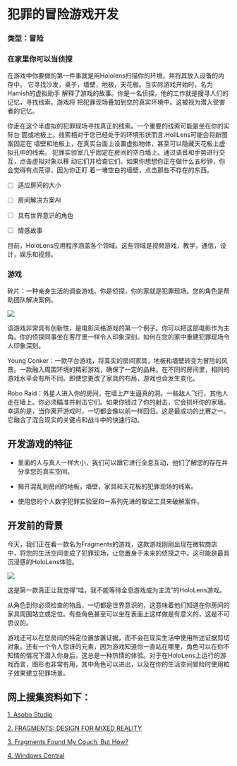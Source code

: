 # 犯罪的冒险游戏开发
### 类型：冒险
### 在家里你可以当侦探

在游戏中你要做的第一件事就是用Hololens扫描你的环境，并将其放入设备的内存中。
它寻找沙发，桌子，墙壁，地板，天花板。当实际游戏开始时，名为Hamish的虚拟助手
解释了游戏的故事。你是一名侦探，他的工作就是搜寻人们的记忆，寻找线索。游戏将
把犯罪现场叠加到您的真实环境中。这被视为潜入受害者的记忆。

你走在这个半虚拟的犯罪现场寻找真正的线索。一个重要的线索可能是坐在你的实际台
面或地板上。线索相对于您已经处于的环境形状而言.HollLens可能会将新图案固定在
墙壁和地板上，在真实台面上设置虚拟物体，甚至可以隐藏天花板上虚拟孔中的线索。
犯罪实验室几乎固定在房间的空白墙上。通过语音和手势进行交互，点击虚拟对象以移
动它们并检查它们。如果你想想你正在做什么五秒钟，你会觉得有点荒谬，因为你正盯
着一堵空白的墙壁，点击那些不存在的东西。
    

- [ ] 适应房间的大小

- [ ] 房间解决方案AI

- [ ] 具有世界意识的角色

- [ ] 情感故事

目前，HoloLens应用程序涵盖各个领域。这些领域是视频游戏，教学，通信，设计，娱乐和视频。

### 游戏 

碎片：一种亲身生活的调查游戏。你是侦探，你的家就是犯罪现场。您的角色是帮助团队解决案例。

![](https://github.com/dengxiangliu/MyCoding/blob/master/Hololens/Fragments/Image/107.png)

该游戏非常具有创新性，是电影风格游戏的第一个例子。你可以把这部电影作为主角。你的侦探同事坐在客厅里一样令人印象深刻。如何在您的家中重建犯罪现场令人印象深刻。

Young Conker：一款平台游戏，将真实的房间家具，地板和墙壁转变为冒险的风景。一款融入周围环境的精彩游戏，确保了一定的品种。在不同的房间里，相同的游戏水平会有所不同。即使您更改了家具的布局，游戏也会发生变化。

Robo Raid：外星人进入你的房间，在墙上产生逼真的洞。一些敌人飞行，其他人走在墙上。你必须瞄准并射击它们。如果你错过了你的射击，它会损坏你的家墙。幸运的是，当你离开游戏时，一切都会像以前一样回归。这是最成功的比赛之一。它融合了混合现实的关键点和战斗中的快速行动。

## 开发游戏的特征

- 里面的人与真人一样大小，我们可以跟它进行全息互动，他们了解您的存在并分享您的真实空间。

- 揭开混乱到房间的地板，墙壁，家具和天花板的犯罪现场的线索。

- 使用您的个人数字犯罪实验室和一系列先进的取证工具来破解案件。

## 开发前的背景

今天，我们正在看一款名为Fragments的游戏，这款游戏刚刚出现在微软商店中，将您的生活空间变成了犯罪现场，让您置身于未来的侦探之中。这可能是最具沉浸感的HoloLens体验。

![](https://youtu.be/xq8fxW0XhYY)

这是第一款真正让我觉得“哇，我不能等待全息游戏成为主流”的HoloLens游戏。

从角色到你必须检查的物品，一切都是世界意识的，这意味着他们知道在你房间的家具周围站立或定位。有些角色甚至可以坐在表面上这样做是有意义的，这是不可思议的。

游戏还可以在您房间的特定位置放置证据，而不会在现实生活中使用所述证据剪切对象。还有一个令人惊讶的元素，因为游戏知道你一直站在哪里，角色可以在你不知情的情况下潜入你身后，这总是一种热情的体验。对于在HoloLens上运行的游戏而言，图形也非常有用，其中角色可以进出，以及在你的生活空间冒险时使用粒子效果建立犯罪场景。


## 网上搜集资料如下：
[1. Asobo Studio](http://www.asobostudio.com/games/fragments)

[2. FRAGMENTS: DESIGN FOR MIXED REALITY](http://secondtruth.com/2016/05/fragments-design-for-mixed-reality/)

[3. Fragments Found My Couch, But How?](http://www.roadtomr.com/2016/04/24/762/fragments-found-my-couch-but-how/)

[4. Windows Central](https://www.windowscentral.com/fragments-hololens-incredible-game-turns-your-home-crime-scene)




